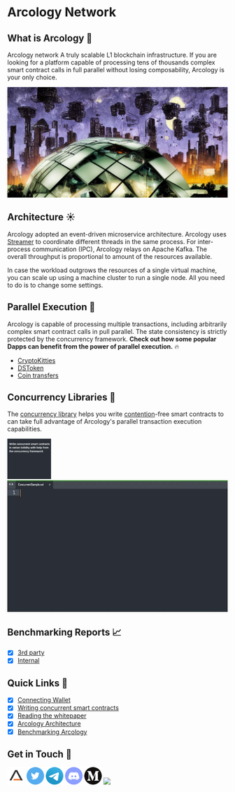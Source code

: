 # Arcology Network 

## What is Arcology :bell:
Arcology network A truly scalable L1 blockchain infrastructure. If you are looking for a platform capable of processing tens of thousands complex smart contract calls in full parallel without losing composability, Arcology is your only choice.

<picture>
  <img alt="." src="./img/theme.png">
</picture>

## Architecture :sunny:

Arcology adopted an event-driven microservice architecture. Arcology uses [Streamer]() to coordinate different threads in the same process. For inter-process communication (IPC), Arcology relays on Apache Kafka. The overall throughput is proportional to amount of the resources available.

In case the workload outgrows the resources of a single virtual machine, you can scale up using a machine cluster to run a single node. All you need to do is to change some settings.

## Parallel Execution :rocket:

Arcology is capable of processing multiple transactions, including arbitrarily complex smart contract calls in pull parallel. The state consistency is strictly protected by the concurrency framework. **Check out how some popular Dapps can benefit from the power of parallel execution.**  :fire:

 - [CryptoKitties](https://github.com/arcology-network/parallel-kitties)
 - [DSToken](https://github.com/arcology-network/parallel-dstoken)
 - [Coin transfers](https://github.com/arcology-network/parallel-coin-transfer)

## Concurrency Libraries :pencil:

The [concurrency library](https://github.com/arcology-network/concurrent-programing-guide) helps you write [contention](https://en.wikipedia.org/wiki/Resource_contention)-free smart contracts to can take full advantage of Arcology's parallel transaction execution capabilities.

<img src="./img/caption.png" width="100"/> <img src="./img/ConcurrentSample.gif" height="300"/> 


## Benchmarking Reports  :chart_with_upwards_trend: 

 - [x] [3rd party](https://arcology.network/docs/arcology-bt-report-final.pdf)
 - [x] [Internal](TBD)

## Quick Links :pushpin:

- [x] [Connecting Wallet](exploring/metamask.md)
- [x] [Writing concurrent smart contracts](https://github.com/arcology-network/concurrent-programing-guide)
- [x] [Reading the whitepaper](https://github.com/arcology-network/whitepaper)
- [x] [Arcology Architecture](https://github.com/arcology-network/architecture)
- [x] [Benchmarking Arcology](benchmarking/benchmarking.md)

## Get in Touch :loudspeaker:

[<code><img height="40" src="icons/arcology-a.png"></code>](https://www.arcology.network)
[<code><img height="40" src="icons/twitter.svg"></code>](https://twitter.com/ArcologyN)
[<code><img height="40" src="icons/telegram.svg"></code>]()
[<code><img height="40" src="icons/discord.svg"></code>](https://discord.gg/SkkCtZuAnm)
[<code><img height="40" src="icons/medium.svg"></code>](https://medium.com/arcology-network)
![](https://visitor-badge.glitch.me/badge?page_id=arcology-network)
